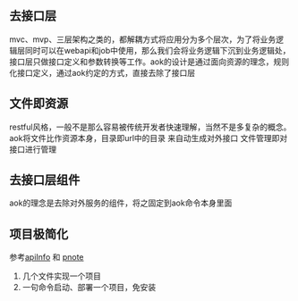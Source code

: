 ## 去接口层
mvc、mvp、三层架构之类的，都解耦方式将应用分为多个层次，为了将业务逻辑层同时可以在webapi和job中使用，那么我们会将业务逻辑下沉到业务逻辑处，接口层只做接口定义和参数转换等工作。aok的设计是通过面向资源的理念，规则化接口定义，通过aok约定的方式，直接去除了接口层

## 文件即资源
restful风格，一般不是那么容易被传统开发者快速理解，当然不是多复杂的概念。
aok将文件比作资源本身，目录即url中的目录 来自动生成对外接口
文件管理即对接口进行管理

## 去接口层组件
aok的理念是去除对外服务的组件，将之固定到aok命令本身里面

## 项目极简化
参考[apiInfo](https://github.com/apporoad/apinfo.js) 和 [pnote](https://github.com/apporoad/pnote)
1. 几个文件实现一个项目
2. 一句命令启动、部署一个项目，免安装
